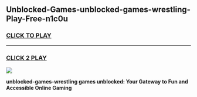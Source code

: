 
## Unblocked-Games-unblocked-games-wrestling-Play-Free-n1c0u
<h3>
<a href="https://premium76.site?title=unblocked-games-wrestling&ref=09A">CLICK TO PLAY</a></h3>
<hr>

<h3>
<a href="https://premium76.site?title=unblocked-games-wrestling&ref=09A">CLICK 2 PLAY</a>
  
</h3>

<a href="https://premium76.site?title=unblocked-games-wrestling&ref=09A"><img src="https://clearcache.store/games.png"></a>


**unblocked-games-wrestling games unblocked: Your Gateway to Fun and Accessible Online Gaming**
